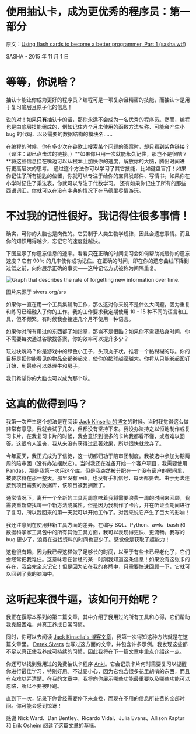 # 使用抽认卡，成为更优秀的程序员：第一部分

原文：[Using flash cards to become a better programmer, Part 1 (sasha.wtf)](https://sasha.wtf/anki-post-1/amp/)

SASHA - 2015 年 11 月 1 日

# 等等，你说啥？

抽认卡能让你成为更好的程序员？编程可是一项复杂且精密的技能，而抽认卡是用于复习底层且原子化的信息！

说的对！如果**只有**抽认卡的话，那你永远不会成为一名优秀的程序员。然而，编程也是由底层技能组成的，例如记住六个月未使用的函数方法名称、可能会产生小 bug 的代码、以及需要的数据结构的模块名......

在编程的时候，你有多少次在谷歌上搜索某个问题的答案时，却只看到紫色链接？（译注：即已点击过的链接。）**如果你只用一次就能永久记住，那岂不是很酷？**将这些信息挂在嘴边可以从根本上加快你的速度，解放你的大脑，腾出时间进行更高层次的思考。 通过这个方法你可以学习了其它技能，比如键盘盲打！如果你记住了所有钥匙的位置，你就可以专注于给你的宝贝发邮件、写情书。如果你在小学时记住了乘法表，你就可以专注于代数学习。 还有如果你记住了所有的那些西语词汇，你就可以在没有字典的情况下在马德里尽情游玩。

# 不过我的记性很好。我记得住很多事情！

确实，可你的大脑也是肉做的。它受制于人类生物学规律，因此会遗忘事情。而且你的知识用得越少，忘记它的速度就越快。

下图显示了你遗忘信息的速率。看看**只在**正确的时间复习会如何帮助减缓你的遗忘速度？它有 90％ 的几率使你成功记住。在正确的时间，即在你的遗忘曲线下降到过低之前，向你展示正确的事实——这种记忆方式被称为间隔重复。

![Graph that describes the rate of forgetting new information over time.](https://sasha.wtf/content/images/2015/11/forgetting-curve-srs.jpg)

图片来源于 sivers.org/srs

如果你一直在用一个工具集辅助工作，那么这对你来说不是什么大问题，因为重复和练习已经融入了你的工作。我的工作要求我定期使用 10 - 15 种不同的语言和工具，但不频繁。有时候我会接连几个月不使用一种语言。

如果你对所有用过的东西都了如指掌，那岂不是很酷？如果你不需要热身时间，你不需要每次通过谷歌找答案，你的效率可以提升多少？

玩过块魂吗？你是游戏中的绿色小王子，头顶丸子状，推着一个黏糊糊的球。你的目标是把你能看见的物品全都卷起来，使你的黏球越滚越大。你将从只能卷起图钉开始，到最终可以处理牛和房子。

我们希望你的大脑也可以成为那个球。

# 这真的做得到吗？

我第一次产生这个想法是在阅读 [Jack Kinsella 的博文](http://www.jackkinsella.ie/2011/12/05/janki-method.html)的时候。当时我觉得这么做非常有意思，我就尝试了几次，但都没有坚持下来。我没办法持之以恒地制作或复习卡片。在我复习卡片的时候，我会意识到很多的卡片我都看不懂，或者难以回答。这很令人沮丧，我从来没有获得过显著效果，所以很快就放弃了。

今年夏天，我正式成为了信徒，这一切都归功于陪审团制度。我被选中参加为期两周的陪审团（没有办法摆脱它）。当时我还在准备开始一个客户项目，我需要使用 Pandas，那是我第一次用这个库。但是我突然被分配在一个没有窗户的房间里，被要求待在那一整天。那里没有 wifi，也没有手机信号，每天都要去。由于无法连接到项目需要的数据库，该项目被我搁置了。

通常情况下，离开一个全新的工具两周意味着我将需要浪费一周的时间来回顾，我需要重新查找每一个新方法或属性。但是因为我制作了卡片，并在听证会期间进行了复习，所以我回来的第一天就可以开始工作了。对我来说它产生了巨大的影响！

我还注意到在使用非新工具方面的差异。在编写 SQL、Python、awk、bash 和数据科学家工具包中的所有其他工具方面，我可以表现得更快、更流畅。我写的 bug 更少了，浪费在查找资料的时间也更少了。感觉像是获取了超能力！

这也很有趣，因为我已经这样做了足够长的时间，以至于有些卡已经老化了，它们会经常把我难住。这意味着在曾经的某一时刻我知道这条信息！如果没有这张卡的存在，我会完全忘记它！但是因为它在我的套牌中，只需要快速回顾一下，它就可以回到了我的脑海中。

# 这听起来很牛逼，该如何开始呢？

我正在撰写本系列的第二篇文章，其中介绍了我用过的所有工具和心得，它们帮助我克服困难，并真正养成日常习惯。

同时，你可以去阅读 [Jack Kinsella's 博客文章](http://www.jackkinsella.ie/2011/12/05/janki-method.html)，我第一次得知这种方法就是在这篇文章里。 [Derek Sivers](https://sivers.org/srs) 也写过这方面的文章，并包含许多示例。我发现这些都不足以真正使我养成可持续的习惯，因此我将在下一篇文章中重点介绍这一点。

你还可以找到我用过的免费抽认卡程序 [Anki](http://ankisrs.net/)。它会记录卡片何时需要复习以提醒你进行最佳学习，特别好用。不过要小心，因为它包含很多花里胡哨的东西，而且有点难以弄清楚。在我的文章中，我将向你展示哪些功能最重要以及哪些功能可以忽略，所以不要被吓跑。

直到下一次，记录下你曾经需要停下来查找，而现在不用的信息所花费的全部时间。你可能会感到惊讶！

感谢 Nick Ward、Dan Bentley、Ricardo Vidal、Julia Evans、Allison Kaptur 和 Erik Osheim 阅读了这篇文章的草稿。